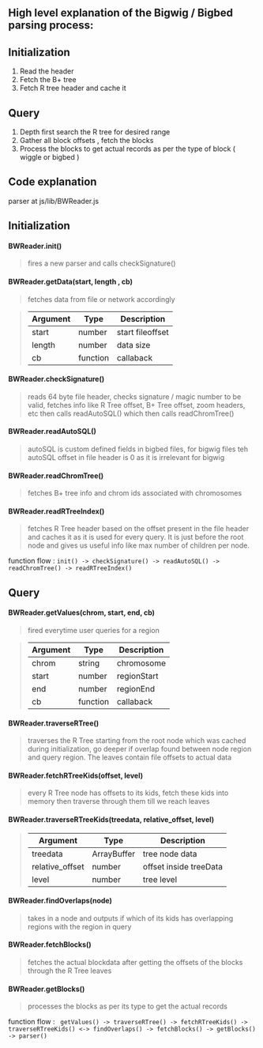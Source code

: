 ## High level explanation of the Bigwig / Bigbed parsing process: 

## Initialization

1) Read the header
2) Fetch the B+ tree
3) Fetch R tree header and cache it

## Query

1) Depth first search the R tree for desired range
2) Gather all block offsets , fetch the blocks
3) Process the blocks to get actual records as per the type of block ( wiggle or bigbed )

## Code explanation

parser at js/lib/BWReader.js

## Initialization 

#### BWReader.init()
> fires a new parser and calls checkSignature()

#### BWReader.getData(start, length , cb)
> fetches data from file or network accordingly

>| Argument  | Type | Description |
>| --- | --- | --- |
>| start  | number | start fileoffset |
>| length  | number  | data size |
>|cb | function | callaback |

#### BWReader.checkSignature()
>reads 64 byte file header, checks signature / magic number to be valid, fetches info like R Tree offset, B+ Tree offset, zoom headers, etc
then calls readAutoSQL() which then calls readChromTree()

#### BWReader.readAutoSQL()
> autoSQL is custom defined fields in bigbed files, for bigwig files teh autoSQL offset in file header is 0 as it is irrelevant for bigwig

#### BWReader.readChromTree()
> fetches B+ tree info and chrom ids associated with chromosomes

#### BWReader.readRTreeIndex()
> fetches R Tree header based on the offset present in the file header and caches it as it is used for every query. It is just before the 
root node and gives us useful info like max number of children per node.

function flow :
` init() -> checkSignature() -> readAutoSQL() -> readChromTree() -> readRTreeIndex() `

## Query

#### BWReader.getValues(chrom, start, end, cb)
> fired everytime user queries for a region

>| Argument  | Type | Description |
>| --- | --- | --- |
>| chrom | string | chromosome |
>| start  | number  | regionStart |
>| end  | number  | regionEnd |
>| cb | function | callaback |

#### BWReader.traverseRTree()
> traverses the R Tree starting from the root node which was cached during initialization, go deeper if overlap found between node region and query region. The leaves contain file offsets to actual data 

#### BWReader.fetchRTreeKids(offset, level)
> every R Tree node has offsets to its kids, fetch these kids into memory then traverse through them till we reach leaves

#### BWReader.traverseRTreeKids(treedata, relative_offset, level)
>| Argument  | Type | Description |
>| --- | --- | --- |
>| treedata | ArrayBuffer | tree node data |
>| relative_offset | number | offset inside treeData |
>| level | number | tree level |

#### BWReader.findOverlaps(node)
> takes in a node and outputs if which of its kids has overlapping regions with the region in query

#### BWReader.fetchBlocks()
> fetches the actual blockdata after getting the offsets of the blocks through the R Tree leaves

#### BWReader.getBlocks()
> processes the blocks as per its type to get the actual records


function flow :
` getValues() -> traverseRTree() -> fetchRTreeKids() -> traverseRTreeKids() <-> findOverlaps() -> fetchBlocks() -> getBlocks() -> parser()`

